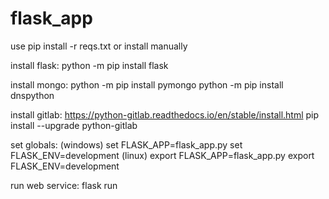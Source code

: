 # flask_app
use pip install -r reqs.txt
or install manually

install flask:
python -m pip install flask

install mongo:
python -m pip install pymongo
python -m pip install dnspython

install gitlab:
https://python-gitlab.readthedocs.io/en/stable/install.html
pip install --upgrade python-gitlab


set globals:
(windows)
set FLASK_APP=flask_app.py
set FLASK_ENV=development
(linux)
export FLASK_APP=flask_app.py
export FLASK_ENV=development

run web service:
flask run